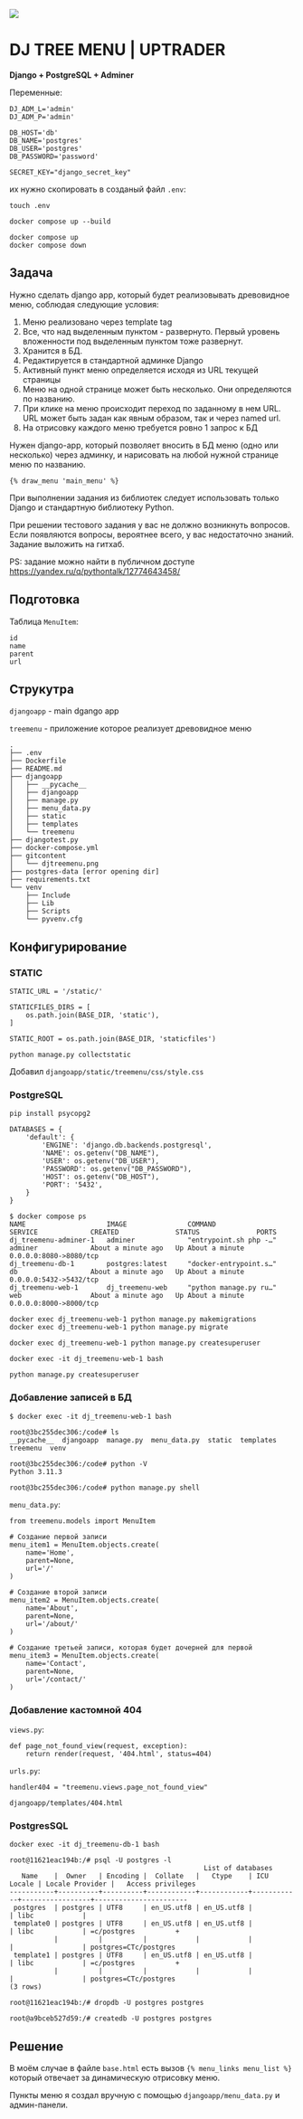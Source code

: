 ![](gitcontent/djtreemenu.png)

# DJ TREE MENU | UPTRADER 

**Django + PostgreSQL + Adminer**

Переменные: 
```
DJ_ADM_L='admin'
DJ_ADM_P='admin'

DB_HOST='db'
DB_NAME='postgres'
DB_USER='postgres'
DB_PASSWORD='password'

SECRET_KEY="django_secret_key"
```
их нужно скопировать в созданый файл `.env`:
```
touch .env
```

```
docker compose up --build

docker compose up
docker compose down
```


## Задача

Нужно сделать django app, который будет реализовывать древовидное меню, соблюдая следующие условия:

1) Меню реализовано через template tag
2) Все, что над выделенным пунктом - развернуто. Первый уровень вложенности под выделенным пунктом тоже развернут.
3) Хранится в БД.
4) Редактируется в стандартной админке Django
5) Активный пункт меню определяется исходя из URL текущей страницы
6) Меню на одной странице может быть несколько. Они определяются по названию.
7) При клике на меню происходит переход по заданному в нем URL. URL может быть задан как явным образом, так и через named url.
8) На отрисовку каждого меню требуется ровно 1 запрос к БД

Нужен django-app, который позволяет вносить в БД меню (одно или несколько) через админку, и нарисовать на любой нужной странице меню по названию.

`{% draw_menu 'main_menu' %}`

При выполнении задания из библиотек следует использовать только Django и стандартную библиотеку Python.

При решении тестового задания у вас не должно возникнуть вопросов. Если появляются вопросы, вероятнее всего, у вас недостаточно знаний. Задание выложить на гитхаб.

PS: задание можно найти в публичном доступе https://yandex.ru/q/pythontalk/12774643458/


## Подготовка

Таблица `MenuItem`:
```
id
name
parent 
url
```

## Струкутра

`djangoapp` - main dgango app

`treemenu` - приложение которое реализует древовидное меню

```
.
├── .env
├── Dockerfile
├── README.md
├── djangoapp
│   ├── __pycache__
│   ├── djangoapp
│   ├── manage.py
│   ├── menu_data.py
│   ├── static
│   ├── templates
│   └── treemenu
├── djangotest.py
├── docker-compose.yml
├── gitcontent
│   └── djtreemenu.png
├── postgres-data [error opening dir]
├── requirements.txt
└── venv
    ├── Include
    ├── Lib
    ├── Scripts
    └── pyvenv.cfg
```

## Конфигурирование

### STATIC
```
STATIC_URL = '/static/'

STATICFILES_DIRS = [
    os.path.join(BASE_DIR, 'static'),
]

STATIC_ROOT = os.path.join(BASE_DIR, 'staticfiles')
```
```
python manage.py collectstatic
```

Добавил `djangoapp/static/treemenu/css/style.css`
### PostgreSQL
```
pip install psycopg2
```
```
DATABASES = {
    'default': {
        'ENGINE': 'django.db.backends.postgresql',
        'NAME': os.getenv("DB_NAME"),
        'USER': os.getenv("DB_USER"),
        'PASSWORD': os.getenv("DB_PASSWORD"),
        'HOST': os.getenv("DB_HOST"),
        'PORT': '5432',
    }
}
```

```
$ docker compose ps
NAME                    IMAGE               COMMAND                  SERVICE             CREATED              STATUS              PORTS
dj_treemenu-adminer-1   adminer             "entrypoint.sh php -…"   adminer             About a minute ago   Up About a minute   0.0.0.0:8080->8080/tcp
dj_treemenu-db-1        postgres:latest     "docker-entrypoint.s…"   db                  About a minute ago   Up About a minute   0.0.0.0:5432->5432/tcp
dj_treemenu-web-1       dj_treemenu-web     "python manage.py ru…"   web                 About a minute ago   Up About a minute   0.0.0.0:8000->8000/tcp
```

```
docker exec dj_treemenu-web-1 python manage.py makemigrations
docker exec dj_treemenu-web-1 python manage.py migrate

docker exec dj_treemenu-web-1 python manage.py createsuperuser
```

```
docker exec -it dj_treemenu-web-1 bash

python manage.py createsuperuser
```

### Добавление записей в БД 

```
$ docker exec -it dj_treemenu-web-1 bash

root@3bc255dec306:/code# ls
__pycache__  djangoapp  manage.py  menu_data.py  static  templates  treemenu  venv

root@3bc255dec306:/code# python -V
Python 3.11.3

root@3bc255dec306:/code# python manage.py shell
```
`menu_data.py`:
```
from treemenu.models import MenuItem

# Создание первой записи
menu_item1 = MenuItem.objects.create(
    name='Home',
    parent=None,
    url='/'
)

# Создание второй записи
menu_item2 = MenuItem.objects.create(
    name='About',
    parent=None,
    url='/about/'
)

# Создание третьей записи, которая будет дочерней для первой
menu_item3 = MenuItem.objects.create(
    name='Contact',
    parent=None,
    url='/contact/'
)
```
### Добавление кастомной 404

`views.py`:
```
def page_not_found_view(request, exception):
    return render(request, '404.html', status=404)
```
`urls.py`:
```
handler404 = "treemenu.views.page_not_found_view"
```

`djangoapp/templates/404.html`

### PostgresSQL

```
docker exec -it dj_treemenu-db-1 bash
```

```
root@11621eac194b:/# psql -U postgres -l
                                                List of databases
   Name    |  Owner   | Encoding |  Collate   |   Ctype    | ICU Locale | Locale Provider |   Access privileges
-----------+----------+----------+------------+------------+------------+-----------------+-----------------------        
 postgres  | postgres | UTF8     | en_US.utf8 | en_US.utf8 |            | libc            |
 template0 | postgres | UTF8     | en_US.utf8 | en_US.utf8 |            | libc            | =c/postgres          +        
           |          |          |            |            |            |                 | postgres=CTc/postgres
 template1 | postgres | UTF8     | en_US.utf8 | en_US.utf8 |            | libc            | =c/postgres          +        
           |          |          |            |            |            |                 | postgres=CTc/postgres
(3 rows)
```
```
root@11621eac194b:/# dropdb -U postgres postgres
```
```
root@a9bceb527d59:/# createdb -U postgres postgres
```


## Решение

В моём случае в файле `base.html` есть вызов `{% menu_links menu_list %}` который отвечает за динамическую отрисовку меню. 

Пункты меню я создал вручную с помощью `djangoapp/menu_data.py` и админ-панели.
